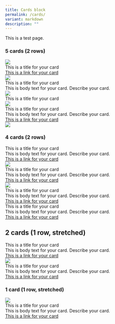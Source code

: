 ```yaml
---
title: Cards block
permalink: /cards/
variant: markdown
description: ""
---
```

This is a test page.

### 5 cards (2 rows)

<div class="isomer-card-grid">
  <div class="isomer-card">
    <div class="isomer-card-image">
      <div class="isomer-image-wrapper">
        <img src="https://placehold.co/6000x400">
      </div>
    </div>
    <div class="isomer-card-body">
      <div class="isomer-card-title">This is a title for your card</div>
      <!-- <div class="isomer-card-description">This is body text for your card. Describe your card.</div> -->
      <div class="isomer-card-link"><a href="https://www.google.com">This is a link for your card</a></div>
    </div>
    <a href="https://www.google.com" class="isomer-card-cardlink"></a>
  </div>

  <div class="isomer-card">
    <div class="isomer-card-image">
      <div class="isomer-image-wrapper">
        <img src="https://placehold.co/6000x400">
      </div>
    </div>
    <div class="isomer-card-body">
      <div class="isomer-card-title">This is a title for your card</div>
      <div class="isomer-card-description">This is body text for your card. Describe your card.</div>
      <!-- <div class="isomer-card-link"><a href="https://www.google.com">This is a link for your card</a></div> -->
    </div>
  </div>

  <div class="isomer-card">
    <div class="isomer-card-image">
      <div class="isomer-image-wrapper">
        <img src="https://placehold.co/6000x400">
      </div>
    </div>
    <div class="isomer-card-body">
      <div class="isomer-card-title">This is a title for your card</div>
      <!-- <div class="isomer-card-description">This is body text for your card. Describe your card.</div>
      <div class="isomer-card-link"><a href="https://www.google.com">This is a link for your card</a></div> -->
    </div>
  </div>

  <div class="isomer-card">
    <div class="isomer-card-image">
      <div class="isomer-image-wrapper">
        <img src="https://placehold.co/6000x400">
      </div>
    </div>
    <div class="isomer-card-body">
      <div class="isomer-card-title">This is a title for your card</div>
      <div class="isomer-card-description">This is body text for your card. Describe your card.</div>
      <div class="isomer-card-link"><a href="https://www.google.com">This is a link for your card</a></div>
    </div>
    <a href="https://www.google.com" class="isomer-card-cardlink"></a>
  </div>

  <div class="isomer-card">
    <div class="isomer-card-image">
      <div class="isomer-image-wrapper">
        <img src="https://placehold.co/6000x400">
      </div>
    </div>
    <!-- <div class="isomer-card-body">
      <div class="isomer-card-title">This is a title for your card</div>
      <div class="isomer-card-description">This is body text for your card. Describe your card.</div>
      <div class="isomer-card-link"><a href="https://www.google.com">This is a link for your card</a></div>
    </div> -->
  </div>
</div>

### 4 cards (2 rows)

<div class="isomer-card-grid">
  <div class="isomer-card">
    <!-- <div class="isomer-card-image">
      <div class="isomer-image-wrapper">
        <img src="https://placehold.co/6000x400">
      </div>
    </div> -->
    <div class="isomer-card-body">
      <div class="isomer-card-title">This is a title for your card</div>
      <div class="isomer-card-description">This is body text for your card. Describe your card.</div>
      <div class="isomer-card-link"><a href="https://www.google.com">This is a link for your card</a></div>
    </div>
    <a href="https://www.google.com" class="isomer-card-cardlink"></a>
  </div>

  <div class="isomer-card">
    <div class="isomer-card-image">
      <div class="isomer-image-wrapper">
        <img src="https://placehold.co/6000x400">
      </div>
    </div>
    <div class="isomer-card-body">
      <div class="isomer-card-title">This is a title for your card</div>
      <div class="isomer-card-description">This is body text for your card. Describe your card.</div>
      <div class="isomer-card-link"><a href="https://www.google.com">This is a link for your card</a></div>
    </div>
    <a href="https://www.google.com" class="isomer-card-cardlink"></a>
  </div>

  <div class="isomer-card">
    <div class="isomer-card-image">
      <div class="isomer-image-wrapper">
        <img src="https://placehold.co/6000x400">
      </div>
    </div>
    <div class="isomer-card-body">
      <div class="isomer-card-title">This is a title for your card</div>
      <div class="isomer-card-description">This is body text for your card. Describe your card.</div>
      <div class="isomer-card-link"><a href="https://www.google.com">This is a link for your card</a></div>
    </div>
    <a href="https://www.google.com" class="isomer-card-cardlink"></a>
  </div>

  <div class="isomer-card">
    <!-- <div class="isomer-card-image">
      <div class="isomer-image-wrapper">
        <img src="https://placehold.co/6000x400">
      </div>
    </div> -->
    <div class="isomer-card-body">
      <div class="isomer-card-title">This is a title for your card</div>
      <div class="isomer-card-description">This is body text for your card. Describe your card.</div>
      <div class="isomer-card-link"><a href="https://www.google.com">This is a link for your card</a></div>
    </div>
    <a href="https://www.google.com" class="isomer-card-cardlink"></a>
  </div>
</div>

## 2 cards (1 row, stretched)

<div class="isomer-card-grid">
  <div class="isomer-card">
    <!-- <div class="isomer-card-image">
      <div class="isomer-image-wrapper">
        <img src="https://placehold.co/6000x400">
      </div>
    </div> -->
    <div class="isomer-card-body">
      <div class="isomer-card-title">This is a title for your card</div>
      <div class="isomer-card-description">This is body text for your card. Describe your card.</div>
      <div class="isomer-card-link"><a href="https://www.google.com">This is a link for your card</a></div>
    </div>
    <a href="https://www.google.com" class="isomer-card-cardlink"></a>
  </div>

  <div href="https://www.open.gov.sg" class="isomer-card">
    <div class="isomer-card-image">
      <div class="isomer-image-wrapper">
        <img src="https://placehold.co/6000x400">
      </div>
    </div>
    <div class="isomer-card-body">
      <div class="isomer-card-title">This is a title for your card</div>
      <div class="isomer-card-description">This is body text for your card. Describe your card.</div>
      <div class="isomer-card-link"><a href="https://www.google.com">This is a link for your card</a></div>
    </div>
    <a href="https://www.google.com" class="isomer-card-cardlink"></a>
  </div>
</div>

### 1 card (1 row, stretched)

<div class="isomer-card-grid">
  <div class="isomer-card">
    <div class="isomer-card-image">
      <div class="isomer-image-wrapper">
        <img src="https://placehold.co/6000x400">
      </div>
    </div>
    <div class="isomer-card-body">
      <div class="isomer-card-title">This is a title for your card</div>
      <div class="isomer-card-description">This is body text for your card. Describe your card.</div>
      <div class="isomer-card-link"><a href="https://www.google.com">This is a link for your card</a></div>
    </div>
    <a href="https://www.google.com" class="isomer-card-cardlink"></a>
  </div>
</div>
